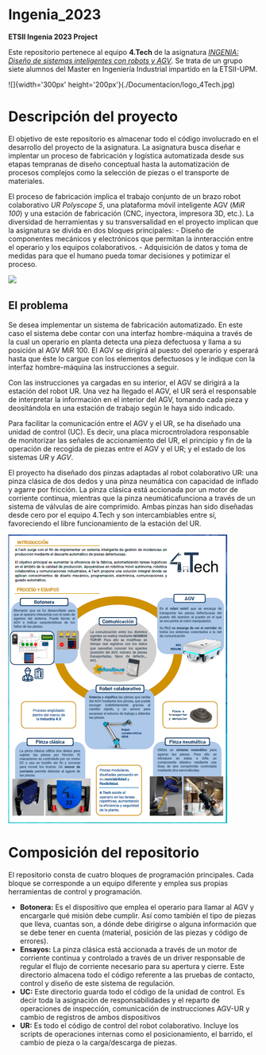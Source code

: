 # Ingenia_2023
**ETSII Ingenia 2023 Project** 

Este repositorio pertenece al equipo **4.Tech** de la asignatura [_INGENIA: Diseño de sistemas inteligentes con robots y AGV_](http://fabricacion.industriales.upm.es/ingenia/). Se trata de un grupo siete alumnos del Master en Ingeniería Industrial impartido en la ETSII-UPM.

![]{width='300px' height='200px'}(./Documentacion/logo_4Tech.jpg)

# Descripción del proyecto
El objetivo de este repositorio es almacenar todo el código involucrado en el desarrollo del proyecto de la asignatura. La asignatura busca diseñar e implentar un proceso de fabricación y logística automatizada desde sus etapas tempranas de diseño conceptual hasta la automatización de procesos complejos como la selección de piezas o el transporte de materiales.

El proceso de fabricación implica el trabajo conjunto de un brazo robot colaborativo _UR Polyscope 5_, una plataforma móvil inteligente AGV (_MiR 100_) y una estación de fabricación (CNC, inyectora, impresora 3D, etc.). La diversidad de herramientas y su transversalidad en el proyecto implican que la asignatura se divida en dos bloques principales:
    - Diseño de componentes mecánicos y electrónicos que permitan la innteracción entre el operario y los equipos colaborativos.
    - Adquisición de datos y toma de medidas para que el humano pueda tomar decisiones y potimizar el proceso.

[![](https://www.escuelaindustrialesupm.com/wp-content/uploads/2020/09/Presentacion-Ingenia.png.webp)](https://www.escuelaindustrialesupm.com/ingenia-20-21/diseno-de-sistemas-inteligentes-con-robots-y-agvs/)
## El problema
Se desea implementar un sistema de fabricación automatizado. En este caso el sistema debe contar con una interfaz hombre-máquina a través de la cual un operario en planta detecta una pieza defectuosa y llama a su posición al AGV MiR 100. El AGV se dirigirá al puesto del operario y esperará hasta que éste lo cargue con los elementos defectuosos y le indique con la interfaz hombre-máquina las instrucciones a seguir.

Con las instrucciones ya cargadas en su interior, el AGV se dirigirá a la estación del robot UR. Una vez ha llegado el AGV, el UR será el responsable de interpretar la información en el interior del AGV, tomando cada pieza y deositándola en una estación de trabajo según le haya sido indicado.

Para facilitar la comunicación entre el AGV y el UR, se ha diseñado una unidad de control (UC). Es decir, una placa microcntroladora responsable de monitorizar las señales de accionamiento del UR, el principio y fin de la operación de recogida de piezas entre el AGV y el UR; y el estado de los sistemas _UR_ y _AGV_.

El proyecto ha diseñado dos pinzas adaptadas al robot colaborativo UR: una pinza clásica de dos dedos y una pinza neumática con capacidad de inflado y agarre por fricción. La pinza clásica está accionada por un motor de corriente continua, mientras que la pinza neumáticafunciona a través de un sistema de válvulas de aire comprimido. Ambas pinzas han sido diseñadas desde cero por el equipo 4.Tech y son intercambiables entre sí, favoreciendo el libre funcionamiento de la estación del UR.

![](./Documentacion/poster_4Tech.png)

# Composición del repositorio
El repositorio consta de cuatro bloques de programación principales. Cada bloque se corresponde a un equipo diferente y emplea sus propias herramientas de control y programación.

- **Botonera:** Es el dispositivo que emplea el operario para llamar al AGV y encargarle qué misión debe cumplir. Así como también el tipo de piezas que lleva, cuantas son, a dónde debe dirigirse o alguna información que se debe tener en cuenta (material, posición de las piezas y código de errores).
- **Ensayos:** La pinza clásica está accionada a través de un motor de corriente continua y controlado a través de un driver responsable de regular el flujo de corriente necesario para su apertura y cierre. Este directorio almacena todo el código referente a las pruebas de contacto, control y diseño de este sistema de regulación.
- **UC:** Este directorio guarda todo el código de la unidad de control. Es decir toda la asignación de responsabilidades y el reparto de operaciones de inspección, comunicación de instrucciones AGV-UR y cambio de registros de ambos dispositivos
- **UR:** Es todo el código de control del robot colaborativo. Incluye los scripts de operaciones internas como el posicionamiento, el barrido, el cambio de pieza o la carga/descarga de piezas.

